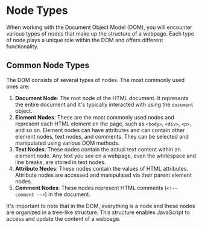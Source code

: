 # Node Types

When working with the Document Object Model (DOM), you will encounter various types of nodes that make up the structure of a webpage. Each type of node plays a unique role within the DOM and offers different functionality.

## Common Node Types

The DOM consists of several types of nodes. The most commonly used ones are:

1. **Document Node**: The root node of the HTML document. It represents the entire document and it's typically interacted with using the `document` object.
2. **Element Nodes**: These are the most commonly used nodes and represent each HTML element on the page, such as `<body>`, `<div>`, `<p>`, and so on. Element nodes can have attributes and can contain other element nodes, text nodes, and comments. They can be selected and manipulated using various DOM methods.
3. **Text Nodes**: These nodes contain the actual text content within an element node. Any text you see on a webpage, even the whitespace and line breaks, are stored in text nodes.
4. **Attribute Nodes**: These nodes contain the values of HTML attributes. Attribute nodes are accessed and manipulated via their parent element nodes.
5. **Comment Nodes**: These nodes represent HTML comments (`<!-- comment -->`) in the document.

It's important to note that in the DOM, everything is a node and these nodes are organized in a tree-like structure. This structure enables JavaScript to access and update the content of a webpage.
